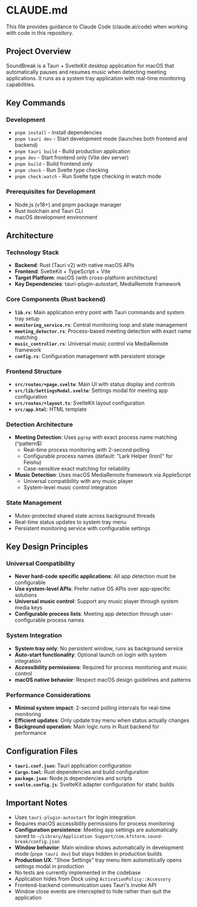 # CLAUDE.md

This file provides guidance to Claude Code (claude.ai/code) when working with code in this repository.

## Project Overview

SoundBreak is a Tauri + SvelteKit desktop application for macOS that automatically pauses and resumes music when detecting meeting applications. It runs as a system tray application with real-time monitoring capabilities.

## Key Commands

### Development
- `pnpm install` - Install dependencies
- `pnpm tauri dev` - Start development mode (launches both frontend and backend)
- `pnpm tauri build` - Build production application
- `pnpm dev` - Start frontend only (Vite dev server)
- `pnpm build` - Build frontend only
- `pnpm check` - Run Svelte type checking
- `pnpm check:watch` - Run Svelte type checking in watch mode

### Prerequisites for Development
- Node.js (v18+) and pnpm package manager
- Rust toolchain and Tauri CLI
- macOS development environment

## Architecture

### Technology Stack
- **Backend**: Rust (Tauri v2) with native macOS APIs
- **Frontend**: SvelteKit + TypeScript + Vite
- **Target Platform**: macOS (with cross-platform architecture)
- **Key Dependencies**: tauri-plugin-autostart, MediaRemote framework

### Core Components (Rust backend)

- **`lib.rs`**: Main application entry point with Tauri commands and system tray setup
- **`monitoring_service.rs`**: Central monitoring loop and state management
- **`meeting_detector.rs`**: Process-based meeting detection with exact name matching
- **`music_controller.rs`**: Universal music control via MediaRemote framework
- **`config.rs`**: Configuration management with persistent storage

### Frontend Structure
- **`src/routes/+page.svelte`**: Main UI with status display and controls
- **`src/lib/SettingsModal.svelte`**: Settings modal for meeting app configuration
- **`src/routes/+layout.ts`**: SvelteKit layout configuration
- **`src/app.html`**: HTML template

### Detection Architecture
- **Meeting Detection**: Uses `pgrep` with exact process name matching (^pattern$)
  - Real-time process monitoring with 2-second polling
  - Configurable process names (default: "Lark Helper (Iron)" for Feishu)
  - Case-sensitive exact matching for reliability
- **Music Detection**: Uses macOS MediaRemote framework via AppleScript
  - Universal compatibility with any music player
  - System-level music control integration

### State Management
- Mutex-protected shared state across background threads
- Real-time status updates to system tray menu
- Persistent monitoring service with configurable settings

## Key Design Principles

### Universal Compatibility
- **Never hard-code specific applications**: All app detection must be configurable
- **Use system-level APIs**: Prefer native OS APIs over app-specific solutions
- **Universal music control**: Support any music player through system media keys
- **Configurable process lists**: Meeting app detection through user-configurable process names

### System Integration
- **System tray only**: No persistent window, runs as background service
- **Auto-start functionality**: Optional launch on login with system integration
- **Accessibility permissions**: Required for process monitoring and music control
- **macOS native behavior**: Respect macOS design guidelines and patterns

### Performance Considerations
- **Minimal system impact**: 2-second polling intervals for real-time monitoring
- **Efficient updates**: Only update tray menu when status actually changes
- **Background operation**: Main logic runs in Rust backend for performance

## Configuration Files

- **`tauri.conf.json`**: Tauri application configuration
- **`Cargo.toml`**: Rust dependencies and build configuration
- **`package.json`**: Node.js dependencies and scripts
- **`svelte.config.js`**: SvelteKit adapter configuration for static builds

## Important Notes

- Uses `tauri-plugin-autostart` for login integration
- Requires macOS accessibility permissions for process monitoring
- **Configuration persistence**: Meeting app settings are automatically saved to `~/Library/Application Support/com.kfstorm.sound-break/config.json`
- **Window behavior**: Main window shows automatically in development mode (`pnpm tauri dev`) but stays hidden in production builds
- **Production UX**: "Show Settings" tray menu item automatically opens settings modal in production
- No tests are currently implemented in the codebase
- Application hides from Dock using `ActivationPolicy::Accessory`
- Frontend-backend communication uses Tauri's invoke API
- Window close events are intercepted to hide rather than quit the application